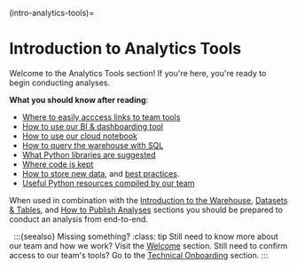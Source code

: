 (intro-analytics-tools)=
# Introduction to Analytics Tools
Welcome to the Analytics Tools section! If you're here, you're ready to begin conducting analyses.

**What you should know after reading**:
* [Where to easily acccess links to team tools](tools-quick-links)
* [How to use our BI & dashboarding tool](metabase)
* [How to use our cloud notebook](jupyterhub-intro)
* [How to query the warehouse with SQL](querying-sql-jupyterhub)
* [What Python libraries are suggested](python-libraries)
* [Where code is kept](saving-code)
* [How to store new data](storing-new-data), and [best practices](data-catalogs).
* [Useful Python resources compiled by our team](knowledge-sharing)

When used in combination with the [Introduction to the Warehouse](intro-warehouse), [Datasets & Tables](datasets-tables), and [How to Publish Analyses](publish-analyses) sections you should be prepared to conduct an analysis from end-to-end.

&nbsp;
:::{seealso} Missing something?
:class: tip
Still need to know more about our team and how we work?
Visit the [Welcome](analysts-welcome) section.
Still need to confirm access to our team's tools?
Go to the [Technical Onboarding](technical-onboarding) section.
:::

